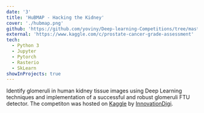 ```yaml
---
date: '3'
title: 'HuBMAP - Hacking the Kidney'
cover: './hubmap.png'
github: 'https://github.com/yoviny/Deep-learning-Competitions/tree/master/HuBMAP%20-%20Hacking%20the%20Kidney'
external: 'https://www.kaggle.com/c/prostate-cancer-grade-assessment'
tech:
  - Python 3
  - Jupyter
  - Pytorch
  - Rasterio
  - SkLearn
showInProjects: true
---
```


Identify glomeruli in human kidney tissue images using Deep Learning techniques and implementation of a successful and robust glomeruli FTU detector. The competiton was hosted on [Kaggle](https://www.kaggle.com/c/hubmap-kidney-segmentation) by [InnovationDigi](https://innovationdigi.com/hubmap-hackathon/).
